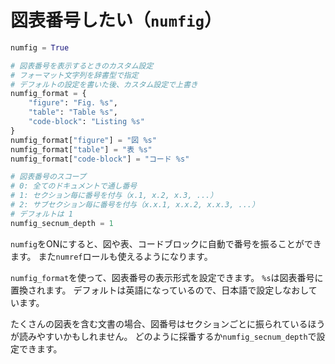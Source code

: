 # 図表番号したい（``numfig``）

```python
numfig = True

# 図表番号を表示するときのカスタム設定
# フォーマット文字列を辞書型で指定
# デフォルトの設定を書いた後、カスタム設定で上書き
numfig_format = {
    "figure": "Fig. %s",
    "table": "Table %s",
    "code-block": "Listing %s"
}
numfig_format["figure"] = "図 %s"
numfig_format["table"] = "表 %s"
numfig_format["code-block"] = "コード %s"

# 図表番号のスコープ
# 0: 全てのドキュメントで通し番号
# 1: セクション毎に番号を付与（x.1, x.2, x.3, ...）
# 2: サブセクション毎に番号を付与（x.x.1, x.x.2, x.x.3, ...）
# デフォルトは 1
numfig_secnum_depth = 1
```

``numfig``をONにすると、図や表、コードブロックに自動で番号を振ることができます。
また``numref``ロールも使えるようになります。

``numfig_format``を使って、図表番号の表示形式を設定できます。
``%s``は図表番号に置換されます。
デフォルトは英語になっているので、日本語で設定しなおしています。

たくさんの図表を含む文書の場合、図番号はセクションごとに振られているほうが読みやすいかもしれません。
どのように採番するか``numfig_secnum_depth``で設定できます。
